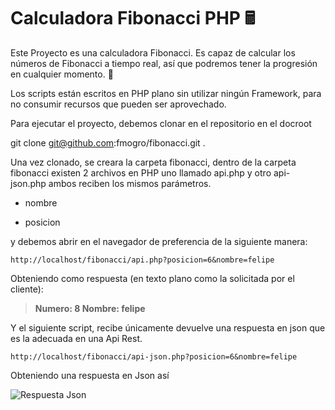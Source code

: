 # Calculadora Fibonacci PHP 🖩

Este Proyecto es una calculadora Fibonacci. Es capaz de calcular los números de Fibonacci a tiempo real, así que podremos tener la progresión en cualquier momento. 🔢

Los scripts están escritos en PHP plano sin utilizar ningún Framework, para no consumir recursos que pueden ser aprovechado.

Para ejecutar el proyecto, debemos clonar en el repositorio en el docroot

git clone git@github.com:fmogro/fibonacci.git .

Una vez clonado, se creara la carpeta fibonacci, dentro de la carpeta fibonacci existen 2 archivos en PHP uno llamado api.php y otro api-json.php ambos reciben los mismos parámetros.

- nombre

- posicion

y debemos abrir en el navegador de preferencia de la siguiente manera:

    http://localhost/fibonacci/api.php?posicion=6&nombre=felipe

Obteniendo como respuesta (en texto plano como la solicitada por el cliente):

> **Numero: 8 Nombre: felipe**

Y el siguiente script, recibe únicamente devuelve una respuesta en json que es la adecuada en una Api Rest.

    http://localhost/fibonacci/api-json.php?posicion=6&nombre=felipe

Obteniendo una respuesta en Json así

![Respuesta Json](https://i.ibb.co/k8tDHdq/imgcarbon1.png)

